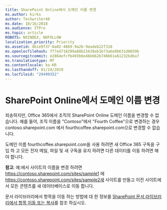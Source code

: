 ```yaml
---
title: SharePoint Online에서 도메인 이름 변경
ms.author: kirks
author: Techwriter40
ms.date: 10/16/2018
ms.audience: ITPro
ms.topic: article
ROBOTS: NOINDEX, NOFOLLOW
localization_priority: Priority
ms.assetid: db1e9f37-0a02-4869-9a2b-9eadeb22f318
ms.openlocfilehash: ff7ed718299a88b21638ab1b73a6e9b631d8659b
ms.sourcegitcommit: e2864efcfb493b6e46b662b746661a61232bdba7
ms.translationtype: MT
ms.contentlocale: ko-KR
ms.lasthandoff: 01/24/2019
ms.locfileid: "29499352"
---
```

# <a name="change-domain-name-in-sharepoint-online"></a>SharePoint Online에서 도메인 이름 변경

죄송하지만, Office 365에서 조직의 SharePoint Online 도메인 이름을 변경할 수 없습니다. 예를 들어, 조직 이름을 "Contoso"에서 "Fourth Coffee"으로 변경하는 경우 contoso.sharepoint.com 에서 fourthcoffee.sharepoint.com으로 변경할 수 없습니다.
  
도메인 이름 fourthcoffee.sharepoint.com을 사용 하려면 새 Office 365 구독을 구입 하 고 모든 전자 메일, 파일 및 새 구독을 유지 하려면 다른 데이터를 이동 하려면 해야 합니다.
  
 **참고**: 예:에서 사이트의 이름을 변경 하려면 https://contoso.sharepoint.com/sites/sample1 에 https://contoso.sharepoint.com/sites/sample2새 사이트를 만들고 이전 사이트에서 모든 콘텐츠를 새 데이터베이스로 이동 합니다. 
  
문서 라이브러리에서 항목을 이동 하는 방법에 대 한 정보를 [SharePoint 문서 라이브러리에서 항목 이동 또는 복사](https://go.microsoft.com/fwlink/?linkid=2025831)를 참조 하십시오.
  

